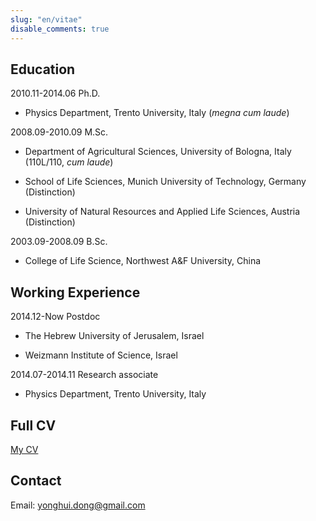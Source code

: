 ```yaml
---
slug: "en/vitae"
disable_comments: true
---
```



## Education


2010.11-2014.06 Ph.D.   

- Physics Department, Trento University, Italy (_megna cum laude_)    

2008.09-2010.09 M.Sc.   

- Department of Agricultural Sciences, University of Bologna, Italy (110L/110, _cum laude_)    

- School of Life Sciences, Munich University of Technology, Germany (Distinction)   
    
- University of Natural Resources and Applied Life Sciences, Austria (Distinction)

2003.09-2008.09 B.Sc.   

- College of Life Science, Northwest A&F University, China  


## Working Experience

2014.12-Now Postdoc     

- The Hebrew University of Jerusalem, Israel    

- Weizmann Institute of Science, Israel   


2014.07-2014.11 Research associate      

- Physics Department, Trento University, Italy          


## Full CV

[My CV](/CV/YonghuiDong_en.pdf)    


## Contact      

Email: yonghui.dong@gmail.com

      